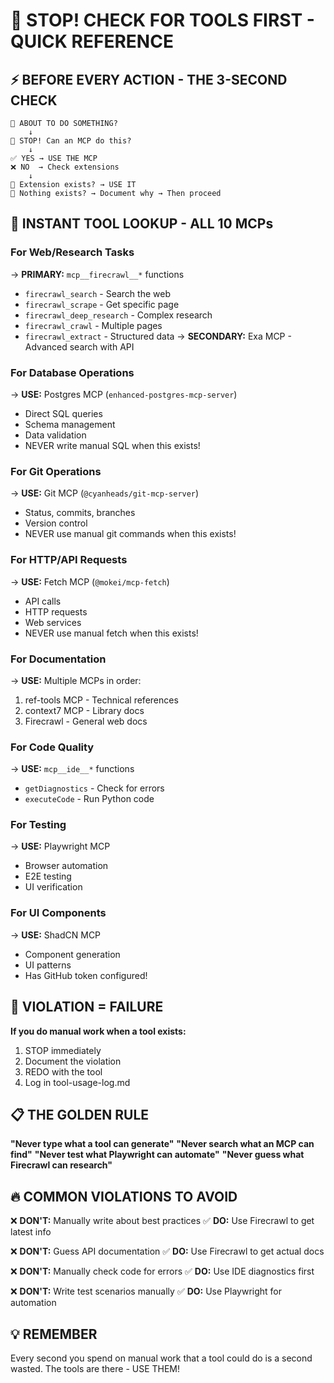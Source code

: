 # 🛑 STOP! CHECK FOR TOOLS FIRST - QUICK REFERENCE

## ⚡ BEFORE EVERY ACTION - THE 3-SECOND CHECK

```
🤔 ABOUT TO DO SOMETHING?
    ↓
🛑 STOP! Can an MCP do this?
    ↓
✅ YES → USE THE MCP
❌ NO  → Check extensions
    ↓
🔧 Extension exists? → USE IT
🚫 Nothing exists? → Document why → Then proceed
```

## 🎯 INSTANT TOOL LOOKUP - ALL 10 MCPs

### For Web/Research Tasks
→ **PRIMARY:** `mcp__firecrawl__*` functions
- `firecrawl_search` - Search the web
- `firecrawl_scrape` - Get specific page
- `firecrawl_deep_research` - Complex research
- `firecrawl_crawl` - Multiple pages
- `firecrawl_extract` - Structured data
→ **SECONDARY:** Exa MCP - Advanced search with API

### For Database Operations
→ **USE:** Postgres MCP (`enhanced-postgres-mcp-server`)
- Direct SQL queries
- Schema management
- Data validation
- NEVER write manual SQL when this exists!

### For Git Operations
→ **USE:** Git MCP (`@cyanheads/git-mcp-server`)
- Status, commits, branches
- Version control
- NEVER use manual git commands when this exists!

### For HTTP/API Requests
→ **USE:** Fetch MCP (`@mokei/mcp-fetch`)
- API calls
- HTTP requests
- Web services
- NEVER use manual fetch when this exists!

### For Documentation
→ **USE:** Multiple MCPs in order:
1. ref-tools MCP - Technical references
2. context7 MCP - Library docs
3. Firecrawl - General web docs

### For Code Quality
→ **USE:** `mcp__ide__*` functions
- `getDiagnostics` - Check for errors
- `executeCode` - Run Python code

### For Testing
→ **USE:** Playwright MCP
- Browser automation
- E2E testing
- UI verification

### For UI Components
→ **USE:** ShadCN MCP
- Component generation
- UI patterns
- Has GitHub token configured!

## 🚨 VIOLATION = FAILURE

**If you do manual work when a tool exists:**
1. STOP immediately
2. Document the violation
3. REDO with the tool
4. Log in tool-usage-log.md

## 📋 THE GOLDEN RULE

**"Never type what a tool can generate"**
**"Never search what an MCP can find"**
**"Never test what Playwright can automate"**
**"Never guess what Firecrawl can research"**

## 🔥 COMMON VIOLATIONS TO AVOID

❌ **DON'T:** Manually write about best practices
✅ **DO:** Use Firecrawl to get latest info

❌ **DON'T:** Guess API documentation
✅ **DO:** Use Firecrawl to get actual docs

❌ **DON'T:** Manually check code for errors
✅ **DO:** Use IDE diagnostics first

❌ **DON'T:** Write test scenarios manually
✅ **DO:** Use Playwright for automation

## 💡 REMEMBER

Every second you spend on manual work that a tool could do is a second wasted. The tools are there - USE THEM!